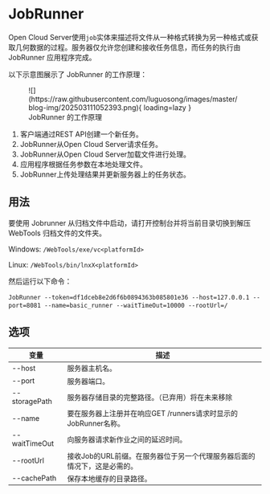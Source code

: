 # JobRunner

Open Cloud Server使用`job`实体来描述将文件从一种格式转换为另一种格式或获取几何数据的过程。服务器仅允许您创建和接收任务信息，而任务的执行由
JobRunner 应用程序完成。

以下示意图展示了 JobRunner 的工作原理：

<figure markdown="span">
  ![](https://raw.githubusercontent.com/luguosong/images/master/blog-img/202503111052393.png){ loading=lazy }
  <figcaption>JobRunner 的工作原理</figcaption>
</figure>

1. 客户端通过REST API创建一个新任务。
2. JobRunner从Open Cloud Server请求任务。
3. JobRunner从Open Cloud Server加载文件进行处理。
4. 应用程序根据任务参数在本地处理文件。
5. JobRunner上传处理结果并更新服务器上的任务状态。

## 用法

要使用 Jobrunner 从归档文件中启动，请打开控制台并将当前目录切换到解压 WebTools 归档文件的文件夹。

Windows: `/WebTools/exe/vc<platformId>`

Linux: `/WebTools/bin/lnxX<platformId>`

然后运行以下命令：

```shell
JobRunner --token=df1dceb8e2d6f6b0894363b085801e36 --host=127.0.0.1 --port=8081 --name=basic_runner --waitTimeOut=10000 --rootUrl=/  

```

## 选项

| 变量            | 描述                                         |
|---------------|--------------------------------------------|
| --host        | 服务器主机名。                                    |
| --port        | 服务器端口。                                     |
| --storagePath | 服务器存储目录的完整路径。（已弃用）将在未来移除                   |
| --name        | 要在服务器上注册并在响应GET /runners请求时显示的JobRunner名称。 |
| --waitTimeOut | 向服务器请求新作业之间的延迟时间。                          |
| --rootUrl     | 接收Job的URL前缀。在服务器位于另一个代理服务器后面的情况下，这是必需的。    |
| --cachePath   | 保存本地缓存的目录路径。                               |
